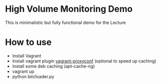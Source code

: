 High Volume Monitoring Demo
===========================

This is minimalistic but fully functional demo for the Lecture

How to use
==========
* Install Vagrant
* Install vagrant plugin [vagrant-proxyconf](https://github.com/tmatilai/vagrant-proxyconf) (optional to speed up caching)
* Install some deb caching (apt-cache-ng)
* vagrant up
* python bin/loader.py
